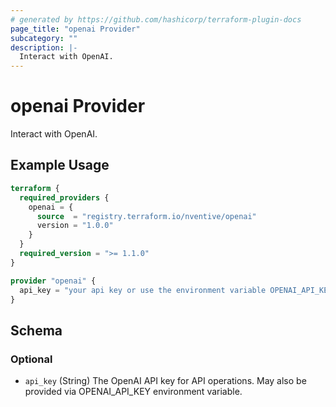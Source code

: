 ```yaml
---
# generated by https://github.com/hashicorp/terraform-plugin-docs
page_title: "openai Provider"
subcategory: ""
description: |-
  Interact with OpenAI.
---
```


# openai Provider

Interact with OpenAI.

## Example Usage

```terraform
terraform {
  required_providers {
    openai = {
      source  = "registry.terraform.io/nventive/openai"
      version = "1.0.0"
    }
  }
  required_version = ">= 1.1.0"
}

provider "openai" {
  api_key = "your api key or use the environment variable OPENAI_API_KEY"
}
```

<!-- schema generated by tfplugindocs -->
## Schema

### Optional

- `api_key` (String) The OpenAI API key for API operations. May also be provided via OPENAI_API_KEY environment variable.
